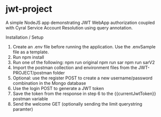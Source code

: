 # jwt-project
A simple NodeJS app demonstrating JWT WebApp authorization coupled with Cyral Service Account Resolution using query annotation.


Installation / Setup
1) Create an .env file before running the application.  Use the .envSample file as a template.
2) Run  npm install
3) Run one of the following:
        npm run original
        npm run sar
        npm run sarV2
4) Import the postman collection and environment files from the JWT-PROJECT/postman folder
5) Optional: use the register POST to create a new username/password combination in the Mongo database
6) Use the login POST to generate a JWT token
7) Save the token from the response in step 6 to the {{currentJwtToken}} postman variable
8) Send the welcome GET (optionally sending the limit querystring paramter)
